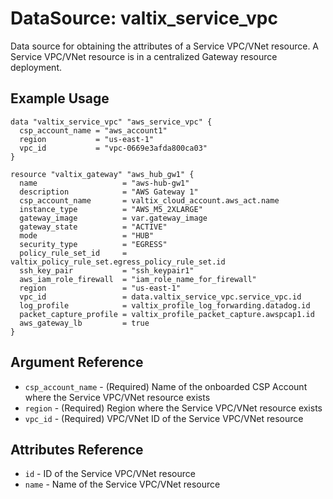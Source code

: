 # DataSource: valtix_service_vpc
Data source for obtaining the attributes of a Service VPC/VNet resource.  A Service VPC/VNet resource is in a centralized Gateway resource deployment.

## Example Usage
```hcl
data "valtix_service_vpc" "aws_service_vpc" {
  csp_account_name = "aws_account1"
  region           = "us-east-1"
  vpc_id           = "vpc-0669e3afda800ca03"
}

resource "valtix_gateway" "aws_hub_gw1" {
  name                   = "aws-hub-gw1"
  description            = "AWS Gateway 1"
  csp_account_name       = valtix_cloud_account.aws_act.name
  instance_type          = "AWS_M5_2XLARGE"
  gateway_image          = var.gateway_image
  gateway_state          = "ACTIVE"
  mode                   = "HUB"
  security_type          = "EGRESS"
  policy_rule_set_id     = valtix_policy_rule_set.egress_policy_rule_set.id
  ssh_key_pair           = "ssh_keypair1"
  aws_iam_role_firewall  = "iam_role_name_for_firewall"
  region                 = "us-east-1"
  vpc_id                 = data.valtix_service_vpc.service_vpc.id
  log_profile            = valtix_profile_log_forwarding.datadog.id
  packet_capture_profile = valtix_profile_packet_capture.awspcap1.id
  aws_gateway_lb         = true
}
```

## Argument Reference
* `csp_account_name` - (Required) Name of the onboarded CSP Account where the Service VPC/VNet resource exists
* `region` - (Required) Region where the Service VPC/VNet resource exists
* `vpc_id` - (Required) VPC/VNet ID of the Service VPC/VNet resource

## Attributes Reference
* `id` - ID of the Service VPC/VNet resource
* `name` - Name of the Service VPC/VNet resource